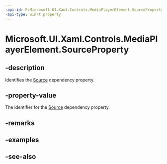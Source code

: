 ```yaml
---
-api-id: P:Microsoft.UI.Xaml.Controls.MediaPlayerElement.SourceProperty
-api-type: winrt property
---
```


<!-- Property syntax
public Windows.UI.Xaml.DependencyProperty SourceProperty { get; }
-->

# Microsoft.UI.Xaml.Controls.MediaPlayerElement.SourceProperty

## -description
Identifies the [Source](mediaplayerelement_source.md) dependency property.

## -property-value
The identifier for the [Source](mediaplayerelement_source.md) dependency property.

## -remarks

## -examples

## -see-also
